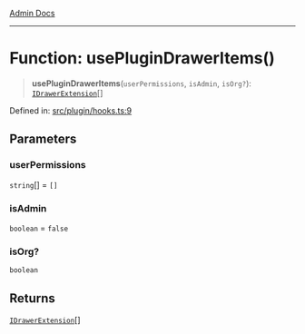 [Admin Docs](/)

---

# Function: usePluginDrawerItems()

> **usePluginDrawerItems**(`userPermissions`, `isAdmin`, `isOrg?`): [`IDrawerExtension`](../../types/interfaces/IDrawerExtension.md)[]

Defined in: [src/plugin/hooks.ts:9](https://github.com/PalisadoesFoundation/talawa-admin/blob/main/src/plugin/hooks.ts#L9)

## Parameters

### userPermissions

`string`[] = `[]`

### isAdmin

`boolean` = `false`

### isOrg?

`boolean`

## Returns

[`IDrawerExtension`](../../types/interfaces/IDrawerExtension.md)[]
